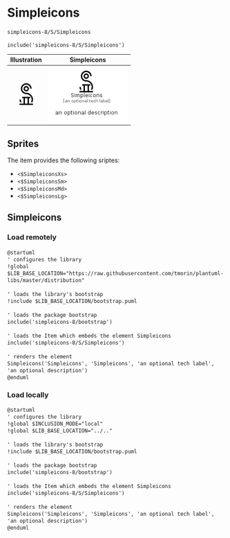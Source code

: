 # Simpleicons


```text
simpleicons-8/S/Simpleicons
```

```text
include('simpleicons-8/S/Simpleicons')
```



| Illustration | Simpleicons |
| :---: | :---: |
| ![illustration for Illustration](../../simpleicons-8/S/Simpleicons.png) | ![illustration for Simpleicons](../../simpleicons-8/S/Simpleicons.Local.png) |



## Sprites
The item provides the following sriptes:

- `<$SimpleiconsXs>`
- `<$SimpleiconsSm>`
- `<$SimpleiconsMd>`
- `<$SimpleiconsLg>`





## Simpleicons

### Load remotely
```plantuml
@startuml
' configures the library
!global $LIB_BASE_LOCATION="https://raw.githubusercontent.com/tmorin/plantuml-libs/master/distribution"

' loads the library's bootstrap
!include $LIB_BASE_LOCATION/bootstrap.puml

' loads the package bootstrap
include('simpleicons-8/bootstrap')

' loads the Item which embeds the element Simpleicons
include('simpleicons-8/S/Simpleicons')

' renders the element
Simpleicons('Simpleicons', 'Simpleicons', 'an optional tech label', 'an optional description')
@enduml
```

### Load locally
```plantuml
@startuml
' configures the library
!global $INCLUSION_MODE="local"
!global $LIB_BASE_LOCATION="../.."

' loads the library's bootstrap
!include $LIB_BASE_LOCATION/bootstrap.puml

' loads the package bootstrap
include('simpleicons-8/bootstrap')

' loads the Item which embeds the element Simpleicons
include('simpleicons-8/S/Simpleicons')

' renders the element
Simpleicons('Simpleicons', 'Simpleicons', 'an optional tech label', 'an optional description')
@enduml
```

